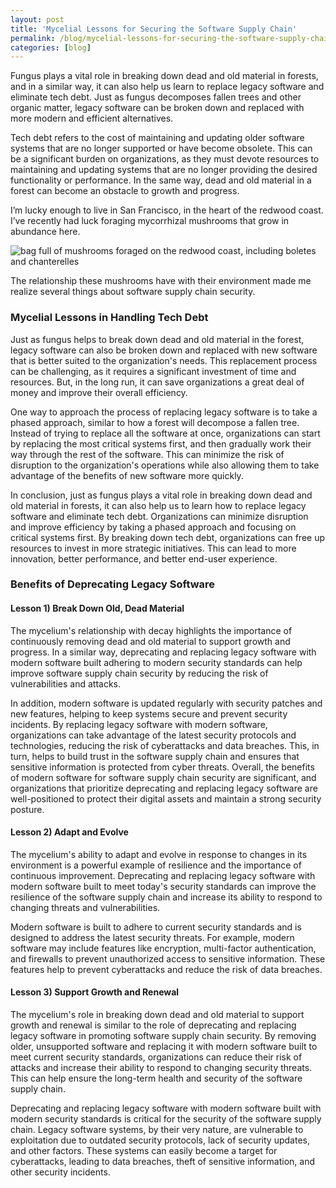 ```yaml
---
layout: post
title: 'Mycelial Lessons for Securing the Software Supply Chain'
permalink: /blog/mycelial-lessons-for-securing-the-software-supply-chain
categories: [blog]
---
```


Fungus plays a vital role in breaking down dead and old material in forests, and in a similar way, it can also help us learn to replace legacy software and eliminate tech debt. Just as fungus decomposes fallen trees and other organic matter, legacy software can be broken down and replaced with more modern and efficient alternatives.

Tech debt refers to the cost of maintaining and updating older software systems that are no longer supported or have become obsolete. This can be a significant burden on organizations, as they must devote resources to maintaining and updating systems that are no longer providing the desired functionality or performance. In the same way, dead and old material in a forest can become an obstacle to growth and progress.

I’m lucky enough to live in San Francisco, in the heart of the redwood coast. I’ve recently had luck foraging mycorrhizal mushrooms that grow in abundance here.

![bag full of mushrooms foraged on the redwood coast, including boletes and chanterelles](../../../../../assets/image/mycelial-lessons-software-supply-chain-security.jpg "bag full of mushrooms foraged on the redwood coast, including boletes and chanterelles")

The relationship these mushrooms have with their environment made me realize several things about software supply chain security.


### Mycelial Lessons in Handling Tech Debt 

Just as fungus helps to break down dead and old material in the forest, legacy software can also be broken down and replaced with new software that is better suited to the organization's needs. This replacement process can be challenging, as it requires a significant investment of time and resources. But, in the long run, it can save organizations a great deal of money and improve their overall efficiency.

One way to approach the process of replacing legacy software is to take a phased approach, similar to how a forest will decompose a fallen tree. Instead of trying to replace all the software at once, organizations can start by replacing the most critical systems first, and then gradually work their way through the rest of the software. This can minimize the risk of disruption to the organization's operations while also allowing them to take advantage of the benefits of new software more quickly.

In conclusion, just as fungus plays a vital role in breaking down dead and old material in forests, it can also help us to learn how to replace legacy software and eliminate tech debt. Organizations can minimize disruption and improve efficiency by taking a phased approach and focusing on critical systems first. By breaking down tech debt, organizations can free up resources to invest in more strategic initiatives. This can lead to more innovation, better performance, and better end-user experience.


### Benefits of Deprecating Legacy Software


#### Lesson 1) Break Down Old, Dead Material

The mycelium's relationship with decay highlights the importance of continuously removing dead and old material to support growth and progress. In a similar way, deprecating and replacing legacy software with modern software built adhering to modern security standards can help improve software supply chain security by reducing the risk of vulnerabilities and attacks.

In addition, modern software is updated regularly with security patches and new features, helping to keep systems secure and prevent security incidents. By replacing legacy software with modern software, organizations can take advantage of the latest security protocols and technologies, reducing the risk of cyberattacks and data breaches. This, in turn, helps to build trust in the software supply chain and ensures that sensitive information is protected from cyber threats. Overall, the benefits of modern software for software supply chain security are significant, and organizations that prioritize deprecating and replacing legacy software are well-positioned to protect their digital assets and maintain a strong security posture.


#### Lesson 2) Adapt and Evolve

The mycelium's ability to adapt and evolve in response to changes in its environment is a powerful example of resilience and the importance of continuous improvement. Deprecating and replacing legacy software with modern software built to meet today's security standards can improve the resilience of the software supply chain and increase its ability to respond to changing threats and vulnerabilities.

Modern software is built to adhere to current security standards and is designed to address the latest security threats. For example, modern software may include features like encryption, multi-factor authentication, and firewalls to prevent unauthorized access to sensitive information. These features help to prevent cyberattacks and reduce the risk of data breaches.


#### Lesson 3) Support Growth and Renewal

The mycelium's role in breaking down dead and old material to support growth and renewal is similar to the role of deprecating and replacing legacy software in promoting software supply chain security. By removing older, unsupported software and replacing it with modern software built to meet current security standards, organizations can reduce their risk of attacks and increase their ability to respond to changing security threats. This can help ensure the long-term health and security of the software supply chain.

Deprecating and replacing legacy software with modern software built with modern security standards is critical for the security of the software supply chain. Legacy software systems, by their very nature, are vulnerable to exploitation due to outdated security protocols, lack of security updates, and other factors. These systems can easily become a target for cyberattacks, leading to data breaches, theft of sensitive information, and other security incidents.
